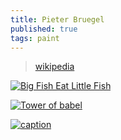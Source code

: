 ```yaml
---
title: Pieter Bruegel
published: true
tags: paint
---
```

> [wikipedia](https://en.wikipedia.org/wiki/Pieter_Bruegel_the_Elder)

[![Big Fish Eat Little Fish](https://upload.wikimedia.org/wikipedia/commons/thumb/8/8f/Pieter_Bruegel_the_Elder_-_Big_Fish_Eat_Little_Fish%2C_1556_-_Google_Art_Project.jpg/1199px-Pieter_Bruegel_the_Elder_-_Big_Fish_Eat_Little_Fish%2C_1556_-_Google_Art_Project.jpg)](https://en.wikipedia.org/wiki/File:Pieter_Bruegel_the_Elder_-_Big_Fish_Eat_Little_Fish,_1556_-_Google_Art_Project.jpg)

[![Tower of babel](https://upload.wikimedia.org/wikipedia/commons/thumb/f/fc/Pieter_Bruegel_the_Elder_-_The_Tower_of_Babel_%28Vienna%29_-_Google_Art_Project_-_edited.jpg/1920px-Pieter_Bruegel_the_Elder_-_The_Tower_of_Babel_%28Vienna%29_-_Google_Art_Project_-_edited.jpg)](https://en.wikipedia.org/wiki/File:Brueghel-tower-of-babel.jpg)

[![caption](XXX_url_XXX)]()